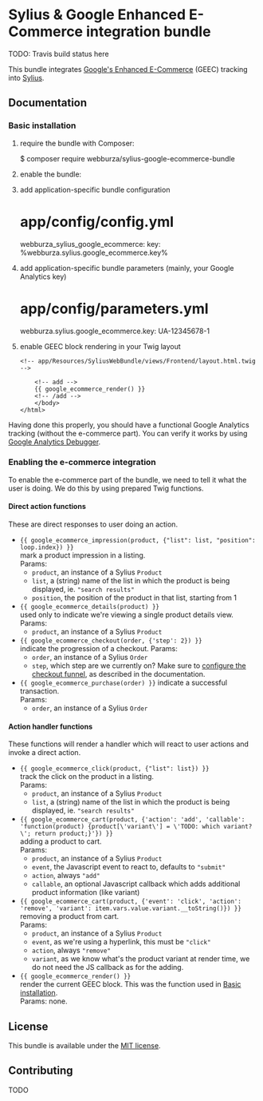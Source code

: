 # Sylius & Google Enhanced E-Commerce integration bundle

TODO: Travis build status here

This bundle integrates [Google's Enhanced E-Commerce](https://developers.google.com/analytics/devguides/collection/analyticsjs/enhanced-ecommerce) (GEEC) tracking into [Sylius](http://sylius.org/).

## Documentation

###  Basic installation

  1. require the bundle with Composer:

        $ composer require webburza/sylius-google-ecommerce-bundle
  2. enable the bundle:
  
        <?php
        // app/AppKernel.php
        
        public function registerBundles()
        {
            $bundles = array(
                // ...
                new \Webburza\Sylius\GoogleEcommerceBundle\WebburzaSyliusGoogleEcommerceBundle(),
                // ...
            );
        }
  3. add application-specific bundle configuration

        # app/config/config.yml
        
        webburza_sylius_google_ecommerce:
            key: %webburza.sylius.google_ecommerce.key%
  4. add application-specific bundle parameters (mainly, your Google Analytics key)

        # app/config/parameters.yml
        
        webburza.sylius.google_ecommerce.key: UA-12345678-1
  5. enable GEEC block rendering in your Twig layout

         <!-- app/Resources/SyliusWebBundle/views/Frontend/layout.html.twig -->
         
             <!-- add -->
             {{ google_ecommerce_render() }}
             <!-- /add -->
             </body>
         </html>

Having done this properly, you should have a functional Google Analytics tracking (without the e-commerce part). You can verify it works by
using [Google Analytics Debugger](https://chrome.google.com/webstore/detail/google-analytics-debugger/jnkmfdileelhofjcijamephohjechhna).

### Enabling the e-commerce integration

To enable the e-commerce part of the bundle, we need to tell it what the user is doing. We do this by using prepared Twig functions.

#### Direct action functions

These are direct responses to user doing an action.

  * `{{ google_ecommerce_impression(product, {"list": list, "position": loop.index}) }}`  
    mark a product impression in a listing.  
    Params:
    * `product`, an instance of a Sylius `Product`
    * `list`, a (string) name of the list in which the product is being displayed, ie. `"search results"`
    * `position`, the position of the product in that list, starting from 1
  * `{{ google_ecommerce_details(product) }}`  
    used only to indicate we're viewing a single product details view.  
    Params:
    * `product`, an instance of a Sylius `Product`
  * `{{ google_ecommerce_checkout(order, {'step': 2}) }}`  
    indicate the progression of a checkout. 
    Params:
    * `order`, an instance of a Sylius `Order`
    * `step`, which step are we currently on? Make sure to [configure the checkout funnel](https://developers.google.com/analytics/devguides/collection/analyticsjs/enhanced-ecommerce#measuring-checkout), as described in the documentation.
  * `{{ google_ecommerce_purchase(order) }}`
    indicate a successful transaction.  
    Params:
    * `order`, an instance of a Sylius `Order`

#### Action handler functions

These functions will render a handler which will react to user actions and invoke a direct action.

  * `{{ google_ecommerce_click(product, {"list": list}) }}`  
    track the click on the product in a listing.  
    Params:
    * `product`, an instance of a Sylius `Product`
    * `list`, a (string) name of the list in which the product is being displayed, ie. `"search results"`
  * `{{ google_ecommerce_cart(product, {'action': 'add', 'callable': 'function(product) {product[\'variant\'] = \'TODO: which variant?\'; return product;}'}) }}`  
    adding a product to cart.  
    Params:
    * `product`, an instance of a Sylius `Product`
    * `event`, the Javascript event to react to, defaults to `"submit"`
    * `action`, always `"add"`
    * `callable`, an optional Javascript callback which adds additional product information (like variant)
  * `{{ google_ecommerce_cart(product, {'event': 'click', 'action': 'remove', 'variant': item.vars.value.variant.__toString()}) }}`  
    removing a product from cart.  
    Params:
    * `product`, an instance of a Sylius `Product`
    * `event`, as we're using a hyperlink, this must be `"click"`
    * `action`, always `"remove"`
    * `variant`, as we know what's the product variant at render time, we do not need the JS callback as for the adding.
  * `{{ google_ecommerce_render() }}`  
    render the current GEEC block. This was the function used in [Basic installation](#basic-installation).  
    Params: none.

## License

This bundle is available under the [MIT license](LICENSE).

## Contributing

TODO
